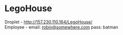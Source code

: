# LegoHouse

Droplet - http://157.230.110.164/LegoHouse/
<br>
Employee - email: robin@somewhere.com pass: batman
